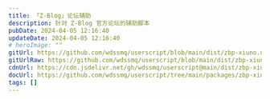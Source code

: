 ```yaml
---
title: 「Z-Blog」论坛辅助
description: 针对 Z-Blog 官方论坛的辅助脚本
pubDate: 2024-04-05 12:16:40
updateDate: 2024-04-05 12:16:40
# heroImage: ""
gitUrl: https://github.com/wdssmq/userscript/blob/main/dist/zbp-xiuno.user.js
gitUrlRaw: https://github.com/wdssmq/userscript/blob/main/dist/zbp-xiuno.user.js?raw=true
cdnUrl: https://cdn.jsdelivr.net/gh/wdssmq/userscript@main/dist/zbp-xiuno.user.js
docUrl: https://github.com/wdssmq/userscript/tree/main/packages/zbp-xiuno#readme
tags: []
---
```


